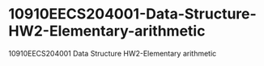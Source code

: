 # 10910EECS204001-Data-Structure-HW2-Elementary-arithmetic
10910EECS204001 Data Structure HW2-Elementary arithmetic
